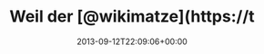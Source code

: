 ---
retweeted: false
source: <a href="http://twitter.com" rel="nofollow">Twitter Web Client</a>
entities:
  hashtags: []
  symbols: []
  user_mentions:
  - name: Matthias Günther
    screen_name: wikimatze
    indices:
    - '9'
    - '19'
    id_str: '89908942'
    id: '89908942'
  urls:
  - url: https://t.co/53PgDevswF
    expanded_url: https://github.com/bascht/stickler-mirror
    display_url: github.com/bascht/stickle…
    indices:
    - '85'
    - '108'
display_text_range:
- '0'
- '108'
favorite_count: '0'
id_str: '378279126143995904'
truncated: false
retweet_count: '0'
id: '378279126143995904'
possibly_sensitive: false
created_at: Thu Sep 12 22:09:06 +0000 2013
favorited: false
full_text: 'Weil der [@wikimatze](https://twitter.com/wikimatze) immer darauf pocht,
  endlich mal wieder was kleines open sourced:'
lang: de
quote_url: https://github.com/bascht/stickler-mirror
tags:
- pesos:twitter
date: '2013-09-12T22:09:06+00:00'
src: https://twitter.com/bascht/status/378279126143995904
original_url: https://twitter.com/bascht/status/378279126143995904
type: twitter_tweet
text: 'Weil der [@wikimatze](https://twitter.com/wikimatze) immer darauf pocht, endlich
  mal wieder was kleines open sourced:'
title: Weil der [@wikimatze](https://t

---